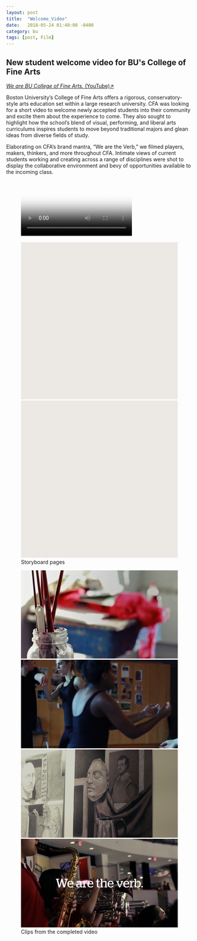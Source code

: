 ```yaml
---
layout: post
title:  "Welcome_Video"
date:   2018-05-24 01:40:00 -0400
category: bu
tags: [post, Film]
---
```

<div class="post-info">
  <div class="headline">
    <h2>New student welcome video for BU's College of Fine Arts</h2>
    <a href="https://www.youtube.com/watch?v=BL_dFAUSwwI"><span><em>We are BU College of Fine Arts.</em> (YouTube)↗</span></a>
  </div>
  <div class="post-intro">
    <p>Boston University’s College of Fine Arts offers a rigorous, conservatory-style arts education set within a large research university. CFA was looking for a short video to welcome newly accepted students into their community and excite them about the experience to come. They also sought to highlight how the school’s blend of visual, performing, and liberal arts curriculums inspires students to move beyond traditional majors and glean ideas from diverse fields of study.</p>
    <p>Elaborating on CFA’s brand mantra, “We are the Verb,” we filmed players, makers, thinkers, and more throughout CFA. Intimate views of current students working and creating across a range of disciplines were shot to display the collaborative environment and bevy of opportunities available to the incoming class.</p>
  </div>
</div>
<figure>
  <video controls preload="auto" poster="/assets/media/bu/cfa-welcome_poster.jpg">
    <source src="/assets/media/bu/cfa-welcome.webm" type="video/webm">
    <source src="/assets/media/bu/cfa-welcome.mp4" type="video/mp4">
    Your browser does not support the HTML video player. Please update your browser.
  </video>
</figure>
<figure class="img-grid fourths">
  <img class="full lazy shadow" src="/assets/media/bu/cfa-welcome_storyboard-placeholder.svg" data-src="/assets/media/bu/cfa-welcome_storyboard-p2.png">
  <img class="full lazy shadow" src="/assets/media/bu/cfa-welcome_storyboard-placeholder.svg" data-src="/assets/media/bu/cfa-welcome_storyboard-p5.png">
  <figcaption>
  Storyboard pages
  </figcaption>
</figure>
<figure class="img-grid fourths">
  <img class="one-half lazy" src="/assets/media/bu/cfa-welcome_clip-1_poster.jpg" data-src="/assets/media/bu/cfa-welcome_clip-1.gif">
  <img class="one-half lazy" src="/assets/media/bu/cfa-welcome_clip-2_poster.jpg" data-src="/assets/media/bu/cfa-welcome_clip-2.gif">
  <img class="one-half lazy" src="/assets/media/bu/cfa-welcome_clip-3_poster.jpg" data-src="/assets/media/bu/cfa-welcome_clip-3.gif">
  <img class="one-half lazy" src="/assets/media/bu/cfa-welcome_clip-4_poster.jpg" data-src="/assets/media/bu/cfa-welcome_clip-4.gif">
  <figcaption>
  Clips from the completed video
  </figcaption>
</figure>
